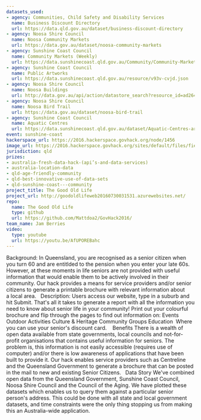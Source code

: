```yaml
---
datasets_used:
- agency: Communities, Child Safety and Disability Services
  name: Business Discount Directory
  url: https://data.qld.gov.au/dataset/business-discount-directory
- agency: Noosa Shire Council
  name: Noosa Community Markets
  url: https://data.gov.au/dataset/noosa-community-markets
- agency: Sunshine Coast Council
  name: Community Markets (Weekly)
  url: https://data.sunshinecoast.qld.gov.au/Community/Community-Markets-Weekly-/7bmi-dvcq
- agency: Sunshine Coast Council
  name: Public Artworks
  url: https://data.sunshinecoast.qld.gov.au/resource/v93v-cvjd.json
- agency: Noosa Shire Council
  name: Noosa Buildings
  url: http://data.gov.au/api/action/datastore_search?resource_id=ad264e72-c0bc-42e5-9122-ef709f646b8f
- agency: Noosa Shire Council
  name: Noosa Bird Trail
  url: https://data.gov.au/dataset/noosa-bird-trail
- agency: Sunshine Coast Council
  name: Aquatic Centres
  url: https://data.sunshinecoast.qld.gov.au/dataset/Aquatic-Centres-arcgis_rest_services_Society_Socie/23vb-3ngq
event: sunshine-coast
hackerspace_url: https://2016.hackerspace.govhack.org/node/1456
image_url: https://2016.hackerspace.govhack.org/sites/default/files/field/image/tgol_logo_jb.png
jurisdiction: qld
prizes:
- australia-fresh-data-hack-(api’s-and-data-services)
- australia-location-data
- qld-age-friendly-community
- qld-best-innovative-use-of-data-sets
- qld-sunshine-coast---community
project_title: The Good Old Life
project_url: http://goodoldlifeweb20160730031531.azurewebsites.net/
repo:
  name: The Good Old Life
  type: github
  url: https://github.com/Mattdoa2/GovHack2016/
team_name: Jam Berries
video:
  type: youtube
  url: https://youtu.be/AfUPOREBahc
---
```


Background:
In Queensland, you are recognised as a senior citizen when you turn 60 and are entitlded to the pension when you enter your late 60s. However, at these moments in life seniors are not provided with useful information that would enable them to be actively involved in their community. Our hack provides a means for service providers and/or senior citizens to generate a printable brochure with relevant information about a local area.
 
Description:
Users access our website, type in a suburb and hit Submit. That's all it takes to generate a report with all the information you need to know about senior life in your community! Print out your colourful brochure and flip through the pages to find out information on:
Events
Outdoor Activities
Culture & Heritage
Community Groups
Education 
Where you can use your senior's discount card. 
 
Benefits
There is a wealth of open data available from state governments, local councils and not-for-profit organisations that contains useful information for seniors. The problem is, this information is not easily accessible (requires use of computer) and/or there is low awareness of applications that have been built to provide it. Our hack enables service providers such as Centreline and the Queensland Government to generate a brochure that can be posted in the mail to new and existing Senior Citizens.
 
Data Story
We've combined open data from the Queensland Government, Sunshine Coast Council, Noosa Shire Council and the Council of the Aging. We have plotted these datasets which enables us to query them against a particular senior person's address. This could be done with all state and local government datasets, and time constraints were the only thing stopping us from making this an Australia-wide application.